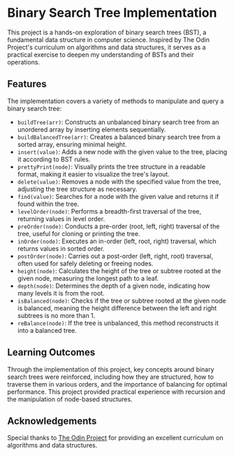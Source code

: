 # Binary Search Tree Implementation

This project is a hands-on exploration of binary search trees (BST), a fundamental data structure in computer science. Inspired by The Odin Project's curriculum on algorithms and data structures, it serves as a practical exercise to deepen my understanding of BSTs and their operations.

## Features

The implementation covers a variety of methods to manipulate and query a binary search tree:

- `buildTree(arr)`: Constructs an unbalanced binary search tree from an unordered array by inserting elements sequentially.
- `buildBalancedTree(arr)`: Creates a balanced binary search tree from a sorted array, ensuring minimal height.
- `insert(value)`: Adds a new node with the given value to the tree, placing it according to BST rules.
- `prettyPrint(node)`: Visually prints the tree structure in a readable format, making it easier to visualize the tree's layout.
- `delete(value)`: Removes a node with the specified value from the tree, adjusting the tree structure as necessary.
- `find(value)`: Searches for a node with the given value and returns it if found within the tree.
- `levelOrder(node)`: Performs a breadth-first traversal of the tree, returning values in level order.
- `preOrder(node)`: Conducts a pre-order (root, left, right) traversal of the tree, useful for cloning or printing the tree.
- `inOrder(node)`: Executes an in-order (left, root, right) traversal, which returns values in sorted order.
- `postOrder(node)`: Carries out a post-order (left, right, root) traversal, often used for safely deleting or freeing nodes.
- `height(node)`: Calculates the height of the tree or subtree rooted at the given node, measuring the longest path to a leaf.
- `depth(node)`: Determines the depth of a given node, indicating how many levels it is from the root.
- `isBalanced(node)`: Checks if the tree or subtree rooted at the given node is balanced, meaning the height difference between the left and right subtrees is no more than 1.
- `reBalance(node)`: If the tree is unbalanced, this method reconstructs it into a balanced tree.

## Learning Outcomes

Through the implementation of this project, key concepts around binary search trees were reinforced, including how they are structured, how to traverse them in various orders, and the importance of balancing for optimal performance. This project provided practical experience with recursion and the manipulation of node-based structures.

## Acknowledgements

Special thanks to [The Odin Project](https://www.theodinproject.com/) for providing an excellent curriculum on algorithms and data structures. 

